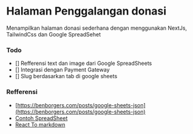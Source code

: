 # Halaman Penggalangan donasi

Menampilkan halaman donasi sederhana dengan menggunakan NextJs, TailwindCss dan Google SpreadSehet

### Todo

- [] Refferensi text dan image dari Google SpreadSheets
- [] Integrasi dengan Payment Gateway
- [] Slug berdasarkan tab di google sheets

### Refferensi

- [https://benborgers.com/posts/google-sheets-json](https://benborgers.com/posts/google-sheets-json)
- [Contoh SpreadSheet](https://docs.google.com/spreadsheets/d/1ntkoy5-3HYQspZ8Ep-eC3uoyQv0V9a7UzFFoCzYqzBo/edit?usp=sharing)
- [React To markdown](https://remarkjs.github.io/react-markdown/)
